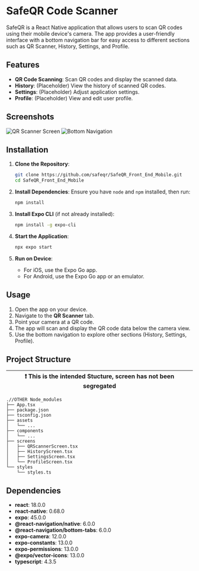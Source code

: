 # SafeQR Code Scanner

SafeQR is a React Native application that allows users to scan QR codes using their mobile device's camera. The app provides a user-friendly interface with a bottom navigation bar for easy access to different sections such as QR Scanner, History, Settings, and Profile.

## Features

- **QR Code Scanning**: Scan QR codes and display the scanned data.
- **History**: (Placeholder) View the history of scanned QR codes.
- **Settings**: (Placeholder) Adjust application settings.
- **Profile**: (Placeholder) View and edit user profile.

## Screenshots

![QR Scanner Screen](./screenshots/qr_scanner_screen.png)
![Bottom Navigation](./screenshots/bottom_navigation.png)

## Installation

1. **Clone the Repository**:
   ```sh
   git clone https://github.com/safeqr/SafeQR_Front_End_Mobile.git
   cd SafeQR_Front_End_Mobile
   ```

2. **Install Dependencies**:
   Ensure you have `node` and `npm` installed, then run:
   ```sh
   npm install
   ```

3. **Install Expo CLI** (if not already installed):
   ```sh
   npm install -g expo-cli
   ```

4. **Start the Application**:
   ```sh
   npx expo start
   ```

5. **Run on Device**:
   - For iOS, use the Expo Go app.
   - For Android, use the Expo Go app or an emulator.

## Usage

1. Open the app on your device.
2. Navigate to the **QR Scanner** tab.
3. Point your camera at a QR code.
4. The app will scan and display the QR code data below the camera view.
5. Use the bottom navigation to explore other sections (History, Settings, Profile).

## Project Structure

| :exclamation:  This is the intended Stucture, screen has not been segregated |
|-----------------------------------------|


```
.//OTHER Node_modules
├── App.tsx
├── package.json
├── tsconfig.json
├── assets
│   └── ...
├── components
│   └── ...
├── screens
│   ├── QRScannerScreen.tsx
│   ├── HistoryScreen.tsx
│   ├── SettingsScreen.tsx
│   └── ProfileScreen.tsx
└── styles
    └── styles.ts
```

## Dependencies

- **react**: 18.0.0
- **react-native**: 0.68.0
- **expo**: 45.0.0
- **@react-navigation/native**: 6.0.0
- **@react-navigation/bottom-tabs**: 6.0.0
- **expo-camera**: 12.0.0
- **expo-constants**: 13.0.0
- **expo-permissions**: 13.0.0
- **@expo/vector-icons**: 13.0.0
- **typescript**: 4.3.5

```

